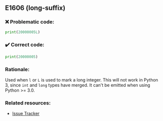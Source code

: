 ## E1606 (long-suffix)

### :x: Problematic code:

```python
print(20000005L)
```

### :heavy_check_mark: Correct code:

```python
print(20000005)
```

### Rationale:

Used when `l` or `L` is used to mark a long integer. This will not work in
Python 3, since `int` and `long` types have merged. It can't be emitted when
using Python >= 3.0.

### Related resources:

- [Issue Tracker](https://github.com/PyCQA/pylint/issues?q=is%3Aissue+%22long-suffix%22+OR+%22E1606%22)

